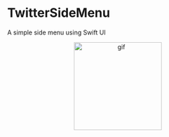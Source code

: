 # TwitterSideMenu
 A simple side menu using Swift UI

<p align="center">
<img src="https://github.com/jcobeadev/TwitterSideMenu/blob/main/Files/Demo/GIF/Sidemenu_Demo.gif" alt="gif" title="gif" width="200"/>
</p>
